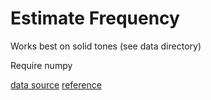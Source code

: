 # Estimate Frequency

Works best on solid tones (see data directory)

Require numpy

[data source](http://www.mediacollege.com/audio/tone/download/)
[reference](http://stackoverflow.com/questions/604453/analyze-audio-using-fast-fourier-transform)
